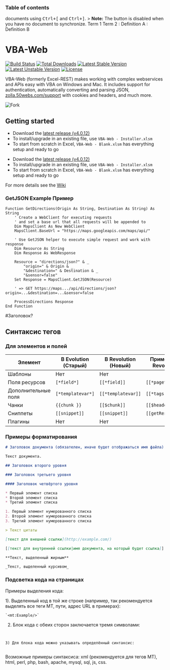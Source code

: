 ### Table of contents
documents using <kbd>Ctrl+[</kbd> and <kbd>Ctrl+]</kbd>.
	> **Note:** The <i class="icon-refresh"></i> button is disabled when you have no document to synchronize.
Term 1
Term 2
:   Definition A
:   Definition B
	
VBA-Web
=
[![Build Status](https://travis-ci.org/laravel/framework.svg)](https://travis-ci.org/laravel/framework)
[![Total Downloads](https://poser.pugx.org/laravel/framework/d/total.svg)](https://packagist.org/packages/laravel/framework)
[![Latest Stable Version](https://poser.pugx.org/laravel/framework/v/stable.svg)](https://packagist.org/packages/laravel/framework)
[![Latest Unstable Version](https://poser.pugx.org/laravel/framework/v/unstable.svg)](https://packagist.org/packages/laravel/framework)
[![License](https://poser.pugx.org/laravel/framework/license.svg)](https://packagist.org/packages/laravel/framework)

VBA-Web (formerly Excel-REST) makes working with complex webservices and APIs easy with VBA on Windows and Mac. It includes support for authentication, automatically converting and parsing JSON, [zolla.50webs.com/support][working] with cookies and headers, and much more.

<img src="http://saahov.ru/assets/2011/06/github-fork-link.png" alt="Fork" />

[working]:http://zolla.50webs.com

Getting started
-

- Download the [latest release (v4.0.12)](https://github.com/VBA-tools/VBA-Web/releases)
- To install/upgrade in an existing file, use `VBA-Web - Installer.xlsm`
- To start from scratch in Excel, `VBA-Web - Blank.xlsm` has everything setup and ready to go
* Download the [latest release (v4.0.12)](https://github.com/VBA-tools/VBA-Web/releases)
* To install/upgrade in an existing file, use `VBA-Web - Installer.xlsm`
* To start from scratch in Excel, `VBA-Web - Blank.xlsm` has everything setup and ready to go

For more details see the [Wiki](https://github.com/VBA-tools/VBA-Web/wiki)

### GetJSON Example Пример
```vba
Function GetDirections(Origin As String, Destination As String) As String
    ' Create a WebClient for executing requests
    ' and set a base url that all requests will be appended to
    Dim MapsClient As New WebClient
    MapsClient.BaseUrl = "https://maps.googleapis.com/maps/api/"
    
    ' Use GetJSON helper to execute simple request and work with response
    Dim Resource As String
    Dim Response As WebResponse
    
    Resource = "directions/json?" & _
        "origin=" & Origin & _
        "&destination=" & Destination & _
        "&sensor=false"
    Set Response = MapsClient.GetJSON(Resource)
    
    ' => GET https://maps.../api/directions/json?origin=...&destination=...&sensor=false
    
    ProcessDirections Response
End Function
```

#Заголовок?

## Синтаксис тегов

### Для элементов и полей
Элемент				| В Evolution (Старый)	| В Revolution (Новый)		| Пример (для Revolution)
---|---|---|---
Шаблоны				| Нет					| Нет						|
Поля ресурсов		| `[*field*]`			| `[[*field]]`				| `[[*pagetitle]]`
Дополнительные поля	| `[*templatevar*]`		| `[[*templatevar]]`		| `[[*tags]]`
Чанки				| `{{chunk }}`			| `[[$chunk]]`				| `[[$header]]`
Сниппеты			| `[[snippet]]`			| `[[snippet]]`				| `[[getResources]]`
Плагины				| Нет					| Нет						|

### Примеры форматирования

```markdown
# Заголовок документа (обязателен, иначе будет отображаться имя файла)

Текст документа.

## Заголовок второго уровня

### Заголовок третьего уровня

#### Заголовок четвёртого уровня

* Первый элемент списка
* Второй элемент списка
* Третий элемент списка

1. Первый элемент нумерованного списка
2. Второй элемент нумерованного списка
3. Третий элемент нумерованного списка

> Текст цитаты

[текст для внешней ссылки](http://example.com/)

[[текст для внутренней ссылки|имя документа, на который будет ссылка]] — имя документа должно быть расширения.

**Текст, выделенный жирным**

_Текст, выделенный курсивом_

```

### Подсветка кода на страницах

Примеры выделения кода:

1). Выделенный код в той же строке (например, так рекомендуется выделять все теги MT, пути, адрес URL в примерах):
```
`<mt:Example/>`
```

2) Блок кода с обеих сторон заключается тремя символами:
```
```
```

3) Для блока кода можно указывать определённый синтаксис:
```
```perl
```

Возможные примеры синтаксиса: xml (рекомендуется для тегов MT), html, perl, php, bash, apache, mysql, sql, js, css.
